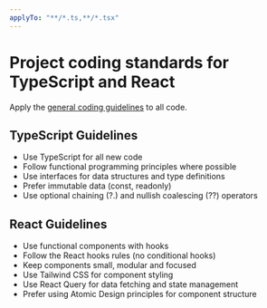 ```yaml
---
applyTo: "**/*.ts,**/*.tsx"
---
```


# Project coding standards for TypeScript and React

Apply the [general coding guidelines](./general.instructions.md) to all code.

## TypeScript Guidelines

- Use TypeScript for all new code
- Follow functional programming principles where possible
- Use interfaces for data structures and type definitions
- Prefer immutable data (const, readonly)
- Use optional chaining (?.) and nullish coalescing (??) operators

## React Guidelines

- Use functional components with hooks
- Follow the React hooks rules (no conditional hooks)
- Keep components small, modular and focused
- Use Tailwind CSS for component styling
- Use React Query for data fetching and state management
- Prefer using Atomic Design principles for component structure
